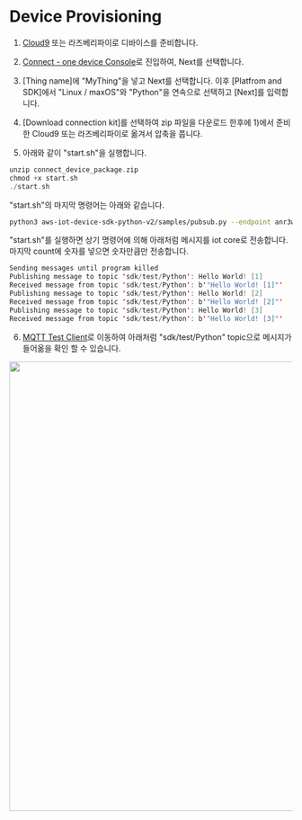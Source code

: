 # Device Provisioning

1) [Cloud9](https://ap-northeast-2.console.aws.amazon.com/cloud9/home?region=ap-northeast-2#) 또는 라즈베리파이로 디바이스를 준비합니다. 

2) [Connect - one device Console](https://ap-northeast-2.console.aws.amazon.com/iot/home?region=ap-northeast-2#/connectdevice)로 진입하여, Next를 선택합니다. 

3) [Thing name]에 "MyThing"을 넣고 Next를 선택합니다. 이후 [Platfrom and SDK]에서 "Linux / maxOS"와 "Python"을 연속으로 선택하고 [Next]를 입력합니다. 

4) [Download connection kit]를 선택하여 zip 파일을 다운로드 한후에 1)에서 준비한 Cloud9 또는 라즈베리파이로 옮겨서 압축을 풉니다.

5) 아래와 같이 "start.sh"을 실행합니다. 

```c
unzip connect_device_package.zip
chmod +x start.sh
./start.sh
```

"start.sh"의 마지막 명령어는 아래와 같습니다. 

```sh
python3 aws-iot-device-sdk-python-v2/samples/pubsub.py --endpoint anr3wll34rul5-ats.iot.ap-northeast-2.amazonaws.com --ca_file root-CA.crt --cert cloud9.cert.pem --key cloud9.private.key --client_id basicPubSub --topic sdk/test/Python --count 0
```

"start.sh"를 실행하면 상기 명령어에 의해 아래처럼 메시지를 iot core로 전송합니다. 마지막 count에 숫자를 넣으면 숫자만큼만 전송합니다. 

```java
Sending messages until program killed
Publishing message to topic 'sdk/test/Python': Hello World! [1]
Received message from topic 'sdk/test/Python': b'"Hello World! [1]"'
Publishing message to topic 'sdk/test/Python': Hello World! [2]
Received message from topic 'sdk/test/Python': b'"Hello World! [2]"'
Publishing message to topic 'sdk/test/Python': Hello World! [3]
Received message from topic 'sdk/test/Python': b'"Hello World! [3]"'
```

6) [MQTT Test Client](https://ap-northeast-2.console.aws.amazon.com/iot/home?region=ap-northeast-2#/test)로 이동하여 아래처럼 "sdk/test/Python" topic으로 메시지가 들어옮을 확인 할 수 있습니다. 

<img src="https://user-images.githubusercontent.com/52392004/192094869-a8f723b3-86ab-48c3-8357-1eacae3932d1.png" width="800">

